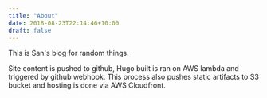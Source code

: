 ```yaml
---
title: "About"
date: 2018-08-23T22:14:46+10:00
draft: false
---
```


This is San's blog for random things. 

Site content is pushed to github, Hugo built is ran on AWS lambda and triggered by github webhook. This process also pushes static artifacts to S3 bucket and hosting is done via AWS Cloudfront.